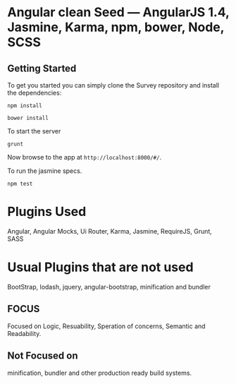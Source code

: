 # Angular clean Seed — AngularJS 1.4, Jasmine, Karma, npm, bower, Node, SCSS

## Getting Started

To get you started you can simply clone the Survey repository and install the dependencies:


```
npm install
```

```
bower install
```

To start the server
```
grunt
```
Now browse to the app at `http://localhost:8000/#/`.


To run the jasmine specs.
```
npm test
```


# Plugins Used
Angular, Angular Mocks, Ui Router, Karma, Jasmine, RequireJS, Grunt, SASS

# Usual Plugins that are not used
BootStrap, lodash, jquery, angular-bootstrap, minification and bundler


## FOCUS
Focused on Logic, Resuability, Speration of concerns, Semantic and Readability.

## Not Focused on
minification, bundler and other production ready build systems.
